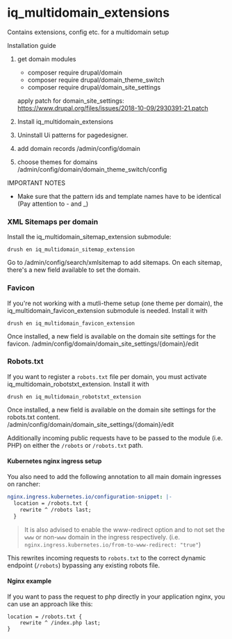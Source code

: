 # iq_multidomain_extensions

Contains extensions, config etc. for a multidomain setup

Installation guide

1. get domain modules
	- composer require drupal/domain
	- composer require drupal/domain_theme_switch
	- composer require drupal/domain_site_settings

	apply patch for domain_site_settings:
	https://www.drupal.org/files/issues/2018-10-09/2930391-21.patch


2. Install iq_multidomain_extensions

3. Uninstall Ui patterns for pagedesigner.

4. add domain records
/admin/config/domain

5. choose themes for domains
/admin/config/domain/domain_theme_switch/config

IMPORTANT NOTES
- Make sure that the pattern ids and template names have to be identical (Pay attention to - and _)

### XML Sitemaps per domain
Install the iq_multidomain_sitemap_extension submodule:

    drush en iq_multidomain_sitemap_extension

Go to /admin/config/search/xmlsitemap to add sitemaps. On each sitemap, there's a new field available to set the domain.

### Favicon
If you're not working with a mutli-theme setup (one theme per domain), the iq_multidomain_favicon_extension submodule is needed. Install it with

    drush en iq_multidomain_favicon_extension

Once installed, a new field is available on the domain site settings for the favicon.
/admin/config/domain/domain_site_settings/{domain}/edit

### Robots.txt
If you want to register a `robots.txt` file per domain, you must activate iq_multidomain_robotstxt_extension. Install it with

    drush en iq_multidomain_robotstxt_extension

Once installed, a new field is available on the domain site settings for the robots.txt content.
/admin/config/domain/domain_site_settings/{domain}/edit

Additionally incoming public requests have to be passed to the module (i.e. PHP) on either the `/robots` or `/robots.txt` path.

#### Kubernetes nginx ingress setup

You also need to add the following annotation to all main domain ingresses on rancher:

```yaml
nginx.ingress.kubernetes.io/configuration-snippet: |-
  location = /robots.txt {
    rewrite ^ /robots last;
  }
```

> It is also advised to enable the www-redirect option and to not set the `www` or non-`www` domain in the ingress respectively. (i.e. `nginx.ingress.kubernetes.io/from-to-www-redirect: "true"`)

This rewrites incoming requests to `robots.txt` to the correct dynamic endpoint (`/robots`) bypassing any existing robots file.

#### Nginx example

If you want to pass the request to php directly in your application nginx, you can use an approach like this:

```nginx
location = /robots.txt {
    rewrite ^ /index.php last;
}
```